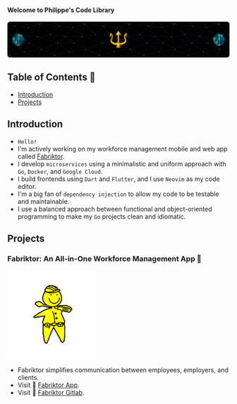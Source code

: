 #### Welcome to Philippe's Code Library

[![Header](./img/header.png)](https://gitlab.com/agity)

## Table of Contents 📒

- [Introduction](#Introduction)
- [Projects](#projects)

## Introduction

- `Hello!`
- I'm actively working on my workforce management mobile and web app called [Fabriktor](https://fabriktor.com).
- I develop `microservices` using a minimalistic and uniform approach with `Go`, `Docker`, and `Google Cloud`.
- I build frontends using `Dart` and `Flutter`, and I use `Neovim` as my code editor.
- I'm a big fan of `dependency injection` to allow my code to be testable and maintainable.
- I use a balanced approach between functional and object-oriented programming to make my `Go` projects clean and idiomatic.

## Projects

### Fabriktor: An All-in-One Workforce Management App 🔨

[![Fabriktor Logo](./img/fabriktor-boy-small.gif)](https://fabriktor.com)

- Fabriktor simplifies communication between employees, employers, and clients.
- Visit 🔗 [Fabriktor App](https://fabriktor.com).
- Visit 🔗 [Fabriktor Gitlab](https://gitlab.com/fabriktor).
